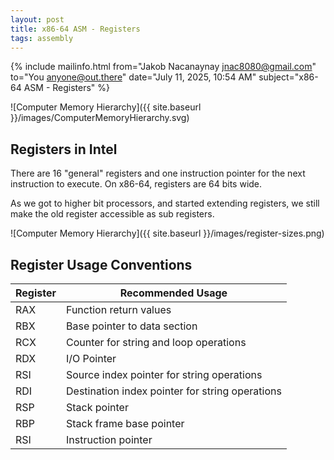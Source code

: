 ```yaml
---
layout: post
title: x86-64 ASM - Registers
tags: assembly
---
```


{% include mailinfo.html from="Jakob Nacanaynay <jnac8080@gmail.com>" to="You <anyone@out.there>" date="July 11, 2025, 10:54 AM" subject="x86-64 ASM - Registers" %}

![Computer Memory Hierarchy]({{ site.baseurl }}/images/ComputerMemoryHierarchy.svg)

## Registers in Intel

There are 16 "general" registers and one instruction pointer for the next instruction to execute. On x86-64, registers are 64 bits wide.

As we got to higher bit processors, and started extending registers, we still make the old register accessible as sub registers.

![Computer Memory Hierarchy]({{ site.baseurl }}/images/register-sizes.png)

## Register Usage Conventions

| Register | Recommended Usage |
| --- | --- |
| RAX | Function return values |
| RBX | Base pointer to data section |
| RCX | Counter for string and loop operations |
| RDX | I/O Pointer |
| RSI | Source index pointer for string operations |
| RDI | Destination index pointer for string operations |
| RSP | Stack pointer |
| RBP | Stack frame base pointer |
| RSI | Instruction pointer |
